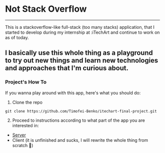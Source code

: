 # Not Stack Overflow

---
This is a stackoverflow-like full-stack (too many stacks) application, that I started to develop during my 
internship at :iTechArt and continue to work on as of today. 

I basically use this whole thing as a playground to try out new things and learn new technologies and approaches 
that I'm curious about. 
---

### Project's How To

If you wanna play around with this app, here's what you should do:

1. Clone the repo 
```
git clone https://github.com/Timofei-Benko/itechart-final-project.git
```

2. Proceed to instructions according to what part of the app you are interested in: 
* [Server](server/rest/README.md)
* Client (it is unfinished and sucks, I will rewrite the whole thing from scratch :hand_over_mouth:)
